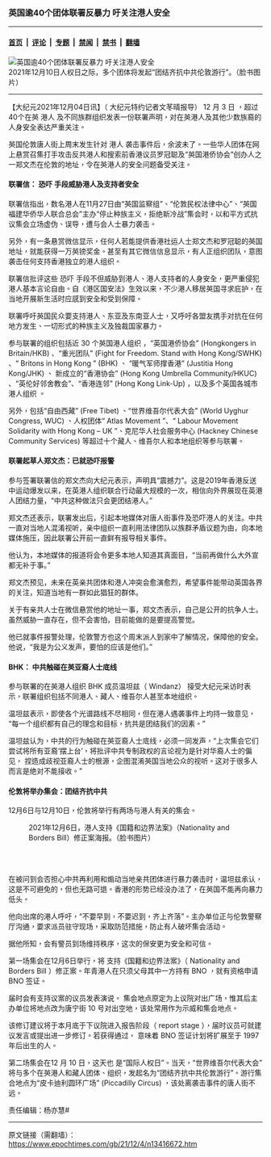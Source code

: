 ### 英国逾40个团体联署反暴力 吁关注港人安全

---

#### [首页](../../../..?n13416672) &nbsp;|&nbsp; [评论](../../../../../epoch-comment?n13416672) &nbsp;|&nbsp; [专题](../../../../../epoch-special?n13416672) &nbsp;|&nbsp; [禁闻](../../../../../epoch-news?n13416672) &nbsp;|&nbsp; [禁书](../../../../../books?n13416672) &nbsp;|&nbsp; [翻墙](https://github.com/gfw-breaker/nogfw/blob/master/README.md?n13416672)


<div><img alt="英国逾40个团体联署反暴力 吁关注港人安全" class="attachment-djy_600_400 size-djy_600_400 wp-post-image" src="https://i.epochtimes.com/assets/uploads/2021/12/id13416910-551fa8a806413559a3889fe63504f03f-600x400.jpeg"/>
<div class="caption">
 2021年12月10日人权日之际，多个团体将发起“团结齐抗中共伦敦游行”。（脸书图片）
</div></div><hr/><div class="post_content" id="artbody" itemprop="articleBody">
 <!-- article content begin -->
 <p>
  【大纪元2021年12月04日讯】（
  <span lang="ZH-TW">
   大纪元特约记者文苳晴报导）
  </span>
  12
  <span lang="ZH-TW">
   月
  </span>
  3
  <span lang="ZH-TW">
   日
  </span>
  <span lang="ZH-TW">
   ，超过40个在英
   <ok href="https://www.epochtimes.com/gb/tag/%E6%B8%AF%E4%BA%BA.html">
    港人
   </ok>
   及不同族群组织发表一份联署声明，对在英港人及其他少数族裔的人身安全表达严重关注。
  </span>
 </p>
 <p>
  <span lang="ZH-TW">
   英国伦敦唐人街上周末发生针对
   <ok href="https://www.epochtimes.com/gb/tag/%E6%B8%AF%E4%BA%BA.html">
    港人
   </ok>
   袭击事件后，余波未了。一些华人团体在网上悬赏召集打手攻击反共港人和搜索前香港议员罗冠聪及“英国港侨协会”创办人之一郑文杰在伦敦的地址，令在英港人的安全问题备受关注。
  </span>
 </p>
 <h4>
  <span lang="ZH-TW">
   联署信：
  </span>
  <span lang="ZH-TW">
   <ok href="https://www.epochtimes.com/gb/tag/%E6%81%90%E5%90%93.html">
    恐吓
   </ok>
   手段威胁港人及支持者安全
  </span>
 </h4>
 <p>
  <span lang="ZH-TW">
   联署信指出，数名港人在11月27日由“英国监察组”、“伦敦民权法律中心”、“英国福建华侨华人联合总会”主办“停止种族主义，拒绝新冷战”集会时，以和平方式抗议集会立场虚伪、误导，遭与会人士暴力袭击。
  </span>
 </p>
 <p>
  <span lang="ZH-TW">
   另外，有一条悬赏微信显示，任何人若能提供香港社运人士郑文杰和罗冠聪的英国地址，就能获得一万英镑奖金。甚至有其它微信信息显示，有人正组织团队，意图袭击任何支持香港独立的港人组织。
  </span>
 </p>
 <p>
  <span lang="ZH-TW">
   联署信批评这些
   <ok href="https://www.epochtimes.com/gb/tag/%E6%81%90%E5%90%93.html">
    恐吓
   </ok>
   手段不但威胁到港人、港人支持者的人身安全，更严重侵犯港人基本言论自由。自《港区国安法》生效以来，不少港人移居英国寻求庇护，在当地开展新生活时应感到安全和受到保障。
  </span>
 </p>
 <p>
  <span lang="ZH-TW">
   联署呼吁英国民众要支持港人、东亚及东南亚人士，又呼吁各盟友携手对抗在任何地方发生、一切形式的种族主义及独裁国家暴力。
  </span>
 </p>
 <p>
  <span lang="ZH-CN">
   参与联署的组织包括近
  </span>
  30
  <span lang="ZH-TW">
   个英国港人组织
  </span>
  <span lang="ZH-CN">
   ，“英国港侨协会”
  </span>
  (Hongkongers in Britain/HKB)
  <span lang="ZH-CN">
   、“重光团队”
  </span>
  (Fight for Freedom. Stand with Hong Kong/SWHK)
  <span lang="ZH-CN">
   、“
  </span>
  Britons in Hong Kong
  <span lang="ZH-TW">
   ”
  </span>
  (BHK)
  <span lang="ZH-TW">
   、
  </span>
  <span lang="ZH-TW">
   “暖气军师撑香港”
  </span>
  (Justitia Hong Kong/JHK)
  <span lang="ZH-TW">
   、
  </span>
  <span lang="ZH-CN">
   新成立的“香港协会”
  </span>
  (Hong Kong Umbrella Community/HKUC)
  <span lang="ZH-CN">
   、“英伦好邻舍教会”、“香港连邻”
  </span>
  (Hong Kong Link-Up)
  <span lang="ZH-CN">
   ，以及多个英国各城市港人组织
  </span>
  <span lang="ZH-TW">
   。
  </span>
 </p>
 <p>
  <span lang="ZH-TW">
   另外，包括“自由西藏”
  </span>
  (Free Tibet)
  <span lang="ZH-TW">
   、“世界维吾尔代表大会”
  </span>
  (World Uyghur Congress, WUC)
  <span lang="ZH-TW">
   、人权团体“
  </span>
  Atlas Movement
  <span lang="ZH-TW">
   ”、“
  </span>
  Labour Movement Solidarity with Hong Kong – UK
  <span lang="ZH-TW">
   ”、克尼华人社会服务中心
  </span>
  (Hackney Chinese Community Services)
  <span lang="ZH-TW">
   等超过十个藏人、维吾尔人和本地组织等参与联署。
  </span>
 </p>
 <h4>
  <span lang="ZH-TW">
   联署起草人郑文杰：已就恐吓报警
  </span>
 </h4>
 <p>
  参与签署联署信的郑文杰向大纪元表示，声明具“震撼力”。这是2019年香港反送中运动爆发以来，在英港人组织联合行动最大规模的一次，相信向外界展现在英港人团结力量，“中共这种做法只会更团结港人。”
 </p>
 <p>
  郑文杰还表示，联署发出后，引起本地媒体对唐人街事件及恐吓港人的关注。中共一直对当地人混淆视听，亲中组织一直利用法律团队以族群矛盾议题为由，向本地媒体施压，因此联署公开前一直鲜有报导相关事件。
 </p>
 <p>
  他认为，本地媒体的报道将会令更多本地人知道其真面目，“当前再做什么大外宣都无补于事。”
 </p>
 <p>
  郑文杰预见，未来在英亲共团体和港人冲突会愈演愈烈，希望事件能带动英国各界的关注，知道当地有一群如此猖狂的群体。
 </p>
 <p>
  关于有亲共人士在微信悬赏他的地址一事，郑文杰表示，自己是公开的抗争人士。虽然威胁一直存在，但不会害怕，目前能做的是要提高警觉。
 </p>
 <p>
  他已就事件报警处理，伦敦警方也这个周末派人到家中了解情况，保障他的安全。他说，“我是为公义发声，要怕的应该是他们。”
 </p>
 <h4>
  BHK：
  <span lang="ZH-TW">
   中共触碰在英亚裔人士底线
  </span>
 </h4>
 <p>
  <span lang="ZH-TW">
   参与联署的在英港人组织
  </span>
  BHK
  <span lang="ZH-TW">
   成员温坦兹（
  </span>
  Windanz）
  <span lang="ZH-TW">
   接受大纪元采访时表示，联署组织包括不同港人、藏人、维吾尔人甚至本地组织。
  </span>
 </p>
 <p>
  <span lang="ZH-TW">
   温坦兹表示，即使各个光谱路线不尽相同，但在港人遇袭事件上均持一致意见，“每一个组织都有自己的理念和目标，抗共是团结我们的因素。”
  </span>
 </p>
 <p>
  <span lang="ZH-TW">
   温坦兹认为，中共的行为触碰在英亚裔人士底线，必须一同发声，“上次集会它们尝试将所有亚裔‘摆上台’，将批评中共专制政权的言论视为是针对华裔人士的偏见， 捏造成歧视亚裔人士的根源，企图混淆英国当地公众的视听。这对于很多人而言是绝对不能接收。”
  </span>
 </p>
 <h4>
  <span lang="ZH-TW">
   伦敦将举办集会：团结齐抗中共
  </span>
 </h4>
 <p>
  <span lang="ZH-TW">
   12月6日与12月10日，伦敦将举行有两场与港人有关的集会。
  </span>
 </p>
 <figure aria-describedby="caption-attachment-13416810" class="wp-caption aligncenter" id="attachment_13416810" style="width: 415px">
  <ok href="https://i.epochtimes.com/assets/uploads/2021/12/id13416810-Picture-1.png" target="_blank">
   <img alt="" class="size-full wp-image-13416810" src="https://i.epochtimes.com/assets/uploads/2021/12/id13416810-Picture-1.png"/>
  </ok>
  <br/><figcaption class="wp-caption-text" id="caption-attachment-13416810">
   2021年12月6日，港人支持《国籍和边界法案》（Nationality and Borders Bill）修正案海报。（脸书图片）
  </figcaption><br/>
 </figure><br/>
 <p>
  <span lang="ZH-TW">
   在被问到会否担心中共再利用和煽动当地亲共团体进行暴力袭击时，温坦兹承认，这是不可避免的，但也无路可退。香港的形势已经没办法了，在英国不能再向暴力低头。
  </span>
 </p>
 <p>
  <span lang="ZH-TW">
   他向出席的港人呼吁，“不要早到，不要迟到，齐上齐落”。主办单位正与伦敦警察厅沟通，要求派员驻守现场，采取防范措施，防止有人破坏集会活动。
  </span>
 </p>
 <p>
  <span lang="ZH-TW">
   据他所知，会有警员到场维持秩序，这次的保安更为安全和可信。
  </span>
 </p>
 <p>
  <span lang="ZH-TW">
   第一场集会在12月6日举行，将
  </span>
  <span lang="ZH-TW">
   支持《国籍和边界法案》（
  </span>
  Nationality and Borders Bill
  <span lang="ZH-TW">
   ）修正案。年青港人在只须父母其中一方持有
  </span>
  BNO
  <span lang="ZH-TW">
   ，就有资格申请
  </span>
  BNO
  <span lang="ZH-TW">
   签证。
  </span>
 </p>
 <p>
  <span lang="ZH-TW">
   届时会有支持议案的议员发表演说。
  </span>
  <span lang="ZH-TW">
   集会地点原定为上议院对出广场，惟其后主办单位将地点改为唐宁街
  </span>
  10
  <span lang="ZH-TW">
   号对出空地，该处常用作为示威和集会地点。
  </span>
 </p>
 <p>
  <span lang="ZH-TW">
   该修订建议将于本月底于下议院进入报告阶段（
  </span>
  report stage
  <span lang="ZH-TW">
   ），届时议员可就建议发言或提出进一步修订。若获得通过， 意味着
  </span>
  BNO
  <span lang="ZH-TW">
   签证计划将扩展至于
  </span>
  1997
  <span lang="ZH-TW">
   年后出生的人。
  </span>
 </p>
 <p>
  第二场集会在12
  <span lang="ZH-TW">
   月
  </span>
  10
  <span lang="ZH-TW">
   日，这天也
  </span>
  <span lang="ZH-TW">
   是“国际人权日”。当天，“世界维吾尔代表大会”将与多个在英港人和藏人团体、组织，发起名为“团结齐抗中共伦敦游行”。游行集合地点为“皮卡迪利圆环广场”
  </span>
  (Piccadilly Circus)
  <span lang="ZH-TW">
   ，该处离袭击事件的唐人街不远。
  </span>
 </p>
 <p>
  责任编辑：杨亦慧#
 </p>
 <!-- article content end -->
 <div id="below_article_ad">
 </div>
</div>


---

原文链接（需翻墙）：https://www.epochtimes.com/gb/21/12/4/n13416672.htm